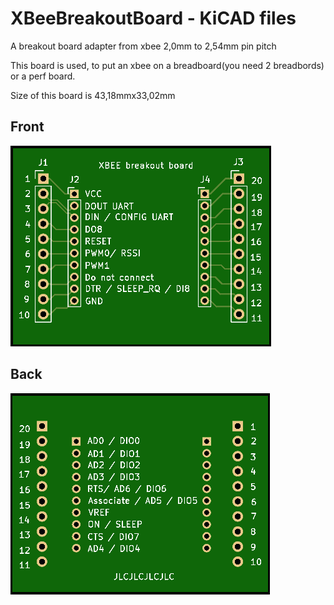 # XBeeBreakoutBoard - KiCAD files
A breakout board adapter from xbee 2,0mm to 2,54mm pin pitch

This board is used, to put an xbee on a breadboard(you need 2 breadbords) or a perf board.

Size of this board is 43,18mmx33,02mm

## Front
![front](frontside.png)

## Back
![front](back.png)
